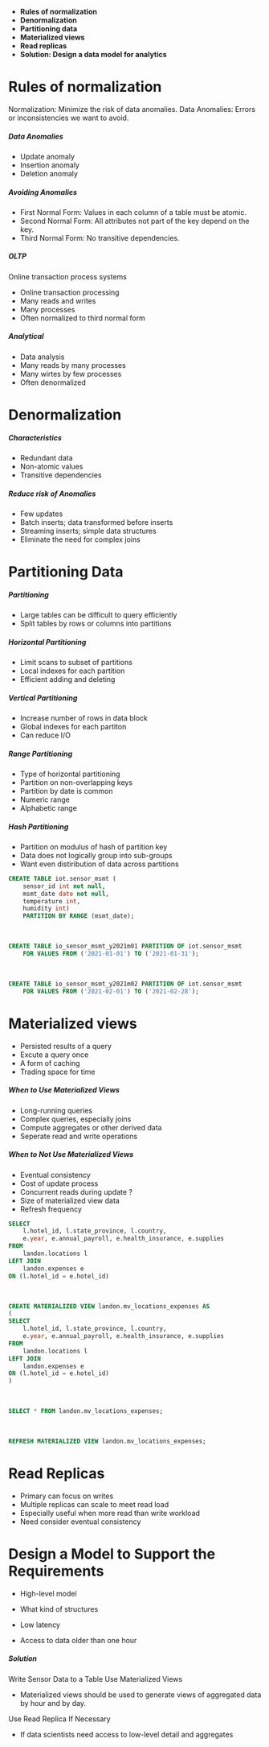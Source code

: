 - **Rules of normalization**
- **Denormalization**
- **Partitioning data**
- **Materialized views**
- **Read replicas**
- **Solution: Design a data model for analytics**

# Rules of normalization

Normalization: Minimize the risk of data anomalies.
Data Anomalies: Errors or inconsistencies we want to avoid.

##### Data Anomalies

- Update anomaly
- Insertion anomaly
- Deletion anomaly

##### Avoiding Anomalies

- First Normal Form: Values in each column of a table must be atomic.
- Second Normal Form: All attributes not part of the key depend on the key.
- Third Normal Form: No transitive dependencies.

##### OLTP

Online transaction process systems

- Online transaction processing
- Many reads and writes
- Many processes
- Often normalized to third normal form

##### Analytical

- Data analysis
- Many reads by many processes
- Many wirtes by few processes
- Often denormalized

# Denormalization

##### Characteristics

- Redundant data
- Non-atomic values
- Transitive dependencies

##### Reduce risk of Anomalies

- Few updates
- Batch inserts; data transformed before inserts
- Streaming inserts; simple data structures
- Eliminate the need for complex joins

# Partitioning Data

##### Partitioning

- Large tables can be difficult to query efficiently
- Split tables by rows or columns into partitions

##### Horizontal Partitioning

- Limit scans to subset of partitions
- Local indexes for each partition
- Efficient adding and deleting

##### Vertical Partitioning

- Increase number of rows in data block
- Global indexes for each partiton
- Can reduce I/O

##### Range Partitioning

- Type of horizontal partitioning
- Partition on non-overlapping keys
- Partition by date is common
- Numeric range
- Alphabetic range

##### Hash Partitioning

- Partition on modulus of hash of partition key
- Data does not logically group into sub-groups
- Want even distiribution of data across partitions

```sql
CREATE TABLE iot.sensor_msmt (
    sensor_id int not null,
    msmt_date date not null,
    temperature int,
    humidity int)
    PARTITION BY RANGE (msmt_date);
```

<BR>

```sql
CREATE TABLE io_sensor_msmt_y2021m01 PARTITION OF iot.sensor_msmt
    FOR VALUES FROM ('2021-01-01') TO ('2021-01-31');
```

<BR>

```sql
CREATE TABLE io_sensor_msmt_y2021m02 PARTITION OF iot.sensor_msmt
    FOR VALUES FROM ('2021-02-01') TO ('2021-02-28');
```

# Materialized views

- Persisted results of a query
- Excute a query once
- A form of caching
- Trading space for time

##### When to Use Materialized Views

- Long-running queries
- Complex queries, especially joins
- Compute aggregates or other derived data
- Seperate read and write operations

##### When to Not Use Materialized Views

- Eventual consistency
- Cost of update process
- Concurrent reads during update ?
- Size of materialized view data
- Refresh frequency

```sql
SELECT
    l.hotel_id, l.state_province, l.country,
    e.year, e.annual_payroll, e.health_insurance, e.supplies
FROM
    landon.locations l
LEFT JOIN
    landon.expenses e
ON (l.hotel_id = e.hotel_id)
```

<br>

```sql
CREATE MATERIALIZED VIEW landon.mv_locations_expenses AS
(
SELECT
    l.hotel_id, l.state_province, l.country,
    e.year, e.annual_payroll, e.health_insurance, e.supplies
FROM
    landon.locations l
LEFT JOIN
    landon.expenses e
ON (l.hotel_id = e.hotel_id)
)
```

<br>

```SQL
SELECT * FROM landon.mv_locations_expenses;
```

<br>

```sql
REFRESH MATERIALIZED VIEW landon.mv_locations_expenses;
```

# Read Replicas

- Primary can focus on writes
- Multiple replicas can scale to meet read load
- Especially useful when more read than write workload
- Need consider eventual consistency

# Design a Model to Support the Requirements

- High-level model
- What kind of structures
  <br>

- Low latency
- Access to data older than one hour

##### Solution

Write Sensor Data to a Table
Use Materialized Views

- Materialized views should be used to generate views of aggregated data by hour and by day.

Use Read Replica If Necessary

- If data scientists need access to low-level detail and aggregates
